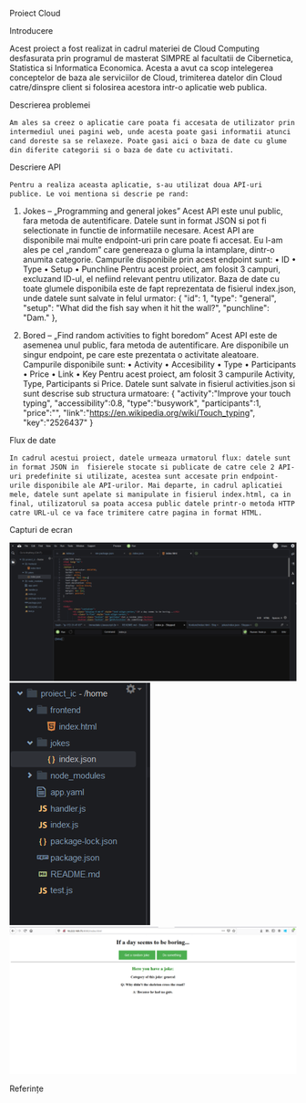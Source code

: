 Proiect Cloud

Introducere

  Acest proiect a fost realizat in cadrul materiei de Cloud Computing desfasurata prin programul de masterat SIMPRE al facultatii de Cibernetica, Statistica si Informatica Economica. Acesta a avut ca scop intelegerea conceptelor de baza ale serviciilor de Cloud, trimiterea datelor din Cloud catre/dinspre client si folosirea acestora intr-o aplicatie web publica.

Descrierea problemei

	Am ales sa creez o aplicatie care poata fi accesata de utilizator prin intermediul unei pagini web, unde acesta poate gasi informatii atunci cand doreste sa se relaxeze. Poate gasi aici o baza de date cu glume din diferite categorii si o baza de date cu activitati.
  
Descriere API

	Pentru a realiza aceasta aplicatie, s-au utilizat doua API-uri publice. Le voi mentiona si descrie pe rand:
	
1.	Jokes – „Programming and general jokes”
Acest API este unul public, fara metoda de autentificare. Datele sunt in format JSON si pot fi selectionate in functie de informatiile necesare. Acest API are disponibile mai multe endpoint-uri prin care poate fi accesat. Eu l-am ales pe cel „random” care genereaza o gluma la intamplare, dintr-o anumita categorie. Campurile disponibile prin acest endpoint sunt:
•	ID
•	Type
•	Setup
•	Punchline
Pentru acest proiect, am folosit 3 campuri, excluzand ID-ul, el nefiind relevant pentru utilizator.
Baza de date cu toate glumele disponibila este de fapt reprezentata de fisierul index.json, unde datele sunt salvate in felul urmator:
  {
    "id": 1,
    "type": "general",
    "setup": "What did the fish say when it hit the wall?",
    "punchline": "Dam."
  },

2.	Bored – „Find random activities to fight boredom”
Acest API este de asemenea unul public, fara metoda de autentificare. Are disponibile un singur endpoint, pe care este prezentata o activitate aleatoare. Campurile disponibile sunt:
•	Activity
•	Accesibility
•	Type
•	Participants
•	Price
•	Link
•	Key
Pentru acest proiect, am folosit 3 campurile Activity, Type, Participants si Price.
Datele sunt salvate in fisierul activities.json si sunt descrise sub structura urmatoare:
{
"activity":"Improve your touch typing",
"accessibility":0.8,
"type":"busywork",
"participants":1,
"price":"",
"link":"https://en.wikipedia.org/wiki/Touch_typing",
"key":"2526437"
}

Flux de date

	In cadrul acestui proiect, datele urmeaza urmatorul flux: datele sunt in format JSON in  fisierele stocate si publicate de catre cele 2 API-uri predefinite si utilizate, acestea sunt accesate prin endpoint-urile disponibile ale API-urilor. Mai departe, in cadrul aplicatiei mele, datele sunt apelate si manipulate in fisierul index.html, ca in final, utilizatorul sa poata accesa public datele printr-o metoda HTTP catre URL-ul ce va face trimitere catre pagina in format HTML.
  
Capturi de ecran

![](captures/consola_c9.png)
![](captures/captura_fisiere_c9.png)
![](captures/webapp.png)

Referințe


